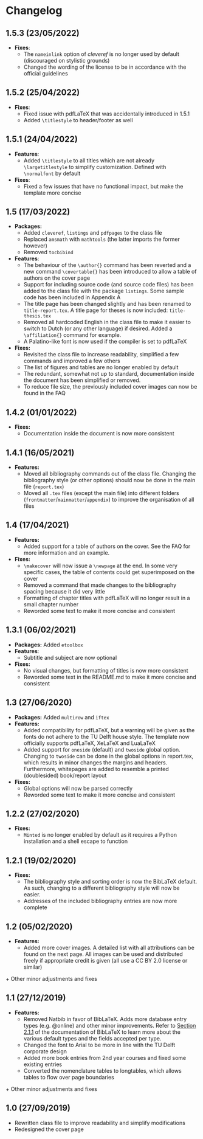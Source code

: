 # Changelog

## 1.5.3 (23/05/2022)

* **Fixes**:
  * The `nameinlink` option of *cleveref* is no longer used by default (discouraged on stylistic grounds)
  * Changed the wording of the license to be in accordance with the official guidelines

## 1.5.2 (25/04/2022)

* **Fixes**:
  * Fixed issue with pdfLaTeX that was accidentally introduced in 1.5.1
  * Added `\titlestyle` to header/footer as well

## 1.5.1 (24/04/2022)

* **Features**:
  * Added `\titlestyle` to all titles which are not already `\largetitlestyle` to simplify customization. Defined with `\normalfont` by default
* **Fixes**:
  * Fixed a few issues that have no functional impact, but make the template more concise

## 1.5 (17/03/2022)

* **Packages:**
  * Added `cleveref`, `listings` and `pdfpages` to the class file
  * Replaced `amsmath` with `mathtools` (the latter imports the former however)
  * Removed `tocbibind`
* **Features**:
  * The behaviour of the `\author{}` command has been reverted and a new command `\covertable{}` has been introduced to allow a table of authors on the cover page
  * Support for including source code (and source code files) has been added to the class file with the package `listings`. Some sample code has been included in Appendix A
  * The title page has been changed slightly and has been renamed to `title-report.tex`. A title page for theses is now included: `title-thesis.tex`
  * Removed all hardcoded English in the class file to make it easier to switch to Dutch (or any other language) if desired. Added a `\affiliation{}` command for example.
  * A Palatino-like font is now used if the compiler is set to pdfLaTeX
* **Fixes:**
  * Revisited the class file to increase readability, simplified a few commands and improved a few others
  * The list of figures and tables are no longer enabled by default
  * The redundant, somewhat not up to standard, documentation inside the document has been simplified or removed.
  * To reduce file size, the previously included cover images can now be found in the FAQ

## 1.4.2 (01/01/2022)

* **Fixes:**
  * Documentation inside the document is now more consistent

## 1.4.1 (16/05/2021)

* **Features:**
  * Moved all bibliography commands out of the class file. Changing the bibliography style (or other options) should now be done in the main file (`report.tex`)
  * Moved all `.tex` files (except the main file) into different folders (`frontmatter`/`mainmatter`/`appendix`) to improve the organisation of all files

## 1.4 (17/04/2021)

* **Features:**
  * Added support for a table of authors on the cover. See the FAQ for more information and an example.
* **Fixes:**
  * `\makecover` will now issue a `\newpage` at the end. In some very specific cases, the table of contents could get superimposed on the cover
  * Removed a command that made changes to the bibliography spacing because it did very little
  * Formatting of chapter titles with pdfLaTeX will no longer result in a small chapter number
  * Reworded some text to make it more concise and consistent

## 1.3.1 (06/02/2021)

* **Packages:** Added `etoolbox`
* **Features**:
  * Subtitle and subject are now optional
* **Fixes:**
  * No visual changes, but formatting of titles is now more consistent
  * Reworded some text in the README.md to make it more concise and consistent

## 1.3 (27/06/2020)

* **Packages:** Added `multirow` and `iftex`
* **Features:**
  * Added compatibility for pdfLaTeX, but a warning will be given as the fonts do not adhere to the TU Delft house style. The template now officially supports pdfLaTeX, XeLaTeX and LuaLaTeX
  * Added support for `oneside` (default) and `twoside` global option. Changing to `twoside` can be done in the global options in report.tex, which results in minor changes the margins and headers. Furthermore, whitepages are added to resemble a printed (doublesided) book/report layout
* **Fixes:**
  * Global options will now be parsed correctly
  * Reworded some text to make it more concise and consistent

## 1.2.2 (27/02/2020)

* **Fixes:**
  * `Minted` is no longer enabled by default as it requires a Python installation and a shell escape to function

## 1.2.1 (19/02/2020)

* **Fixes:**
  * The bibliography style and sorting order is now the BibLaTeX default. As such, changing to a different bibliography style will now be easier.
  * Addresses of the included bibliography entries are now more complete

## 1.2 (05/02/2020)

* **Features:**
  * Added more cover images. A detailed list with all attributions can be found on the next page. All images can be used and distributed freely if appropriate credit is given (all use a CC BY 2.0 license or similar)

\+ Other minor adjustments and fixes

## 1.1 (27/12/2019)

* **Features:**
  * Removed Natbib in favor of BibLaTeX. Adds more database entry types (e.g. @online) and other minor improvements. Refer to [Section 2.1.1](http://mirrors.ctan.org/macros/latex/contrib/biblatex/doc/biblatex.pdf#subsubsection.2.1.1) of the documentation of BibLaTeX to learn more about the various default types and the fields accepted per type.
  * Changed the font to Arial to be more in line with the TU Delft corporate design
  * Added more book entries from 2nd year courses and fixed some existing entries
  * Converted the nomenclature tables to longtables, which allows tables to flow over page boundaries

\+ Other minor adjustments and fixes

## 1.0 (27/09/2019)

* Rewritten class file to improve readability and simplify modifications
* Redesigned the cover page
